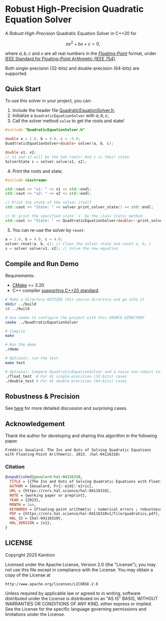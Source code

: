 # Robust High-Precision Quadratic Equation Solver

A *Robust High-Precision* Quadratic Equation Solver in C++20 for
```math
ax^2+bx+c=0,
```
where $a,b,c$ and $x$ are all real numbers in the [*Floating-Point*](https://en.wikipedia.org/wiki/Floating-point_arithmetic) format,
under [IEEE Standard for Floating-Point Arithmetic (IEEE 754)](https://en.wikipedia.org/wiki/IEEE_754).

Both single-precision (32-bits) and double-precision (64-bits) are supported.

## Quick Start
To use this solver in your project, you can:
1. Include the header file [QuadraticEquationSolver.h](./QuadraticEquationSolver.h);
2. Initialize a `QuadraticEquationSolver` with $a,b,c$;
3. Call the solver method `solve` to get the roots and state!
```cpp
#include "QuadraticEquationSolver.h"

double a = 1.0, b = 4.0, c = -5.0;
QuadtraticEquationSolver<double> solver(a, b, c);

double x1, x2;
// x1 and x2 will be the two roots! And s is their state.
SolverState s = solver.solve(x1, x2);
```

4. Print the roots and state;
```cpp
#include <iostream>

std::cout << "x1: " << x1 << std::endl;
std::cout << "x2: " << x2 << std::endl;

// Print the state of the solver itself
std::cout << "State: " << solver.print_solver_state() << std::endl;

// Or print the specified state `s` by the class static method
std::cout << "State: " << QuadtraticEquationSolver<double>::print_solver_state(s) << std::endl;
```

5. You can re-use the solver by `reset`:
```cpp
a = 1.0, b = 4.0, c = 4.0;
solver.reset(a, b, c); // Clean the solver state and reset a, b, c
s = solver.solve(x1, x2); // Solve the new equation
```

## Compile and Run Demo
Requirements:
* [CMake](https://cmake.org/) >= 3.20
* C++ compiler [supporting C++20 standard](https://en.cppreference.com/w/cpp/compiler_support.html#C.2B.2B20_features).
```bash
# Make a directory OUTSIDE this source directory and go into it
mkdir ../build
cd ../build

# Use cmake to configure the project with this SOURCE DIRECTORY
cmake ../QuadtraticEquationSolver

# Compile
make

# Run the demo
./demo

# Optional: run the test
make test

# Optional: Compare QuadtraticEquationSolver and a naive non-robust solver
./float_test  # For 41 single-precision (32-bits) cases
./double_test # For 41 double-precision (64-bits) cases
```
## Robustness & Precision
See [here](./Robustness_Precision.md) for more detailed discussion and surprising cases.

## Acknowledgement
Thank the author for developing and sharing this algorithm in the following paper.
```
Frédéric Goualard. The Ins and Outs of Solving Quadratic Equations with Floating-Point Arithmetic. 2023. ⟨hal-04116310⟩
```
### Citation
```bibtex
@unpublished{goualard:hal-04116310,
  TITLE = {{The Ins and Outs of Solving Quadratic Equations with Floating-Point Arithmetic}},
  AUTHOR = {Goualard, Fr{\'e}d{\'e}ric},
  URL = {https://cnrs.hal.science/hal-04116310},
  NOTE = {working paper or preprint},
  YEAR = {2023},
  MONTH = Jun,
  KEYWORDS = {Floating-point arithmetic ; numerical errors ; robustness ; quadratic equation},
  PDF = {https://cnrs.hal.science/hal-04116310v1/file/quadratics.pdf},
  HAL_ID = {hal-04116310},
  HAL_VERSION = {v1},
}
```

## LICENSE

Copyright 2025 Kanition

Licensed under the Apache License, Version 2.0 (the "License");
you may not use this file except in compliance with the License.
You may obtain a copy of the License at

    http://www.apache.org/licenses/LICENSE-2.0

Unless required by applicable law or agreed to in writing, software
distributed under the License is distributed on an "AS IS" BASIS,
WITHOUT WARRANTIES OR CONDITIONS OF ANY KIND, either express or implied.
See the License for the specific language governing permissions and
limitations under the License.

